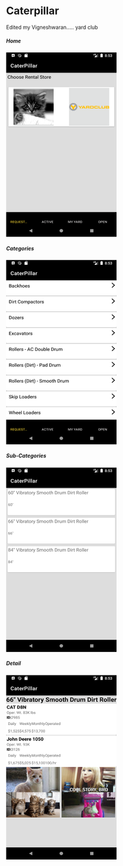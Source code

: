 # Caterpillar
Edited my Vigneshwaran.....
yard club

<h5>Home</h5>
<img src="Screenshot_1571921615.png" width=300 height=500/>
<h5>Categories</h5>
<img src="Screenshot_1571921628.png" width=300 height=500/>
<h5>Sub-Categories</h5>
<img src="Screenshot_1571921632.png" width=300 height=500/>
<h5>Detail</h5>
<img src="Screenshot_1571921635.png" width=300 height=500/>


